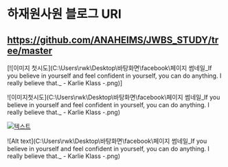 # 하재원사원 블로그 URl
## https://github.com/ANAHEIMS/JWBS_STUDY/tree/master



[![이미지 첫시도](C:\Users\rwk\Desktop\바탕화면\facebook\페이지 썸네일\_If you believe in yourself and feel confident in yourself, you can do anything. I really believe that._ - Karlie Klass -.png)]

![이미지첫시도](C:\Users\rwk\Desktop\바탕화면\facebook\페이지 썸네일\_If you believe in yourself and feel confident in yourself, you can do anything. I really believe that._ - Karlie Klass -.png)

[![텍스트](http://cfile24.uf.tistory.com/image/2444873B57E257821FA2AE)](https://unity3d.com/kr)

![Alt text](C:\Users\rwk\Desktop\바탕화면\facebook\페이지 썸네일\_If you believe in yourself and feel confident in yourself, you can do anything. I really believe that._ - Karlie Klass -.png)

